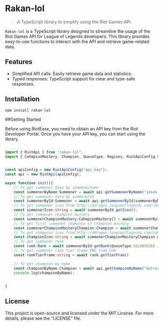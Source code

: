 # Rakan-lol

> A TypeScript library to simplify using the Riot Games API.

`Rakan-lol` is a TypeScript library designed to streamline the usage of the Riot Games API for League of Legends developers. This library provides easy-to-use functions to interact with the API and retrieve game-related data.

## Features

- Simplified API calls: Easily retrieve game data and statistics.
- Typed responses: TypeScript support for clear and type-safe responses.

## Installation

```bash
npm install rakan-lol
```

##Getting Started

Before using RiotEase, you need to obtain an API key from the Riot Developer Portal. Once you have your API key, you can start using the library.

```ts

import { RiotApi } from "rakan-lol";
import { CahmpionMastery, Champion, QueueType, Regions, RiotApiConfig,Summoner,Rank } from "rakan-lol";


const apiConfig = new RiotApiConfig("api_key");
const api = new RiotApi(apiConfig);

async function init(){
    // To get summoner data by summonername
    const summonerByName:Summoner = await api.getSummonerByName("jason dead",Regions.EUW);
    // To get summoner data by summonerId
    const summonerById:Summoner = await api.getSummonerById(summonerByName.summonerId,Regions.EUW);
    // To get summoner icon from http://ddragon.leagueoflegends.com/cdn
    const summonerIcon:string = await summonerById.getIcon();
    // To get summoner champion mastery
    const summonerChampionMastery:CahmpionMastery[] = await summonerById.getChampionMastery(); // return list
    // To get first summoner champion of champion mastery
    const summonerChampionMasteryChampion:Champion = await summonerChampionMastery[0].getCahmpion(); // return Champion
    // To get champion icon from http://ddragon.leagueoflegends.com/cdn
    const championIcon:string = await summonerChampionMasteryChampion.getIcon();
    // To get summoner rank
    const rank:Rank = await summonerById.getRank(QueueType.SOLOQUEUE) // OR QueueType.FLEX
    // To get summoner rank tier frame PNG from CDN
    const rankTierFrame:string = await rank.getTierFram()

    // To get champion by name
    const championByName:Champion = await api.getChampionByName("Aatrox");
    console.log(championByName);
    
    
}   
```


## License

This project is open-source and licensed under the MIT License. For more details, please see the "LICENSE" file.
